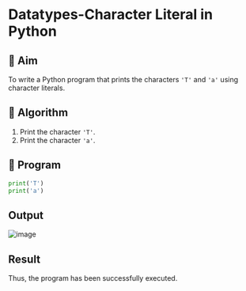 # Datatypes-Character Literal in Python

## 🎯 Aim
To write a Python program that prints the characters `'T'` and `'a'` using character literals.

## 🧠 Algorithm
1. Print the character `'T'`.
2. Print the character `'a'`.

## 🧾 Program
```py
print('T') 
print('a')
```
## Output
![image](https://github.com/user-attachments/assets/f7794ea2-65c5-4c2e-a5a2-1f8d974546d3)


## Result
Thus, the program has been successfully executed. 
